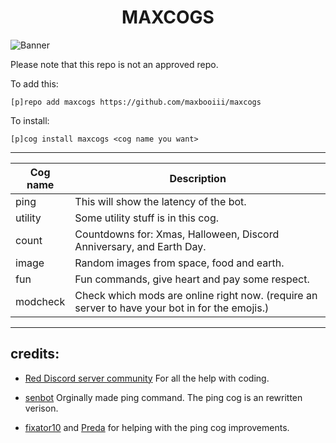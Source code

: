 <h1 align="center">MAXCOGS</h1>

<img src="https://i.imgur.com/9WesmVE.png" alt="Banner" style="max-width:100%;">

Please note that this repo is not an approved repo.

To add this: 

`[p]repo add maxcogs https://github.com/maxbooiii/maxcogs`

To install:

`[p]cog install maxcogs <cog name you want>`

---------------------------------------------------------------

<table>
<thead>
<tr>
<th>Cog name</th>
<th>Description</th>
</tr>
</thead>
<tbody>
<tr>
<td>ping</td>
<td>This will show the latency of the bot.</td>
</tr>
<tr>
<td>utility</td>
<td>Some utility stuff is in this cog.</td>
</tr>
<tr>
<td>count</td>
<td>Countdowns for: Xmas, Halloween, Discord Anniversary, and Earth Day.</td>
</tr>
<tr>
<td>image</td>
<td>Random images from space, food and earth.</td>
</tr>
<tr>
<td>fun</td>
<td>Fun commands, give heart and pay some respect.</td>
</tr>
<td>modcheck</td>
<td>Check which mods are online right now. (require an server to have your bot in for the emojis.)</td>
</tr>
</tbody>
</table>

----------------------------------------------------------------
## credits:
- [Red Discord server community](https://discord.gg/red) For all the help with coding. 

- [senbot](https://github.com/Nesroht/Senbot-Cogs) Orginally made ping command. The ping cog is an rewritten verison.

- [fixator10](https://github.com/fixator10/Fixator10-Cogs) and [Preda](https://github.com/PredaaA/predacogs) for helping with the ping cog improvements.
